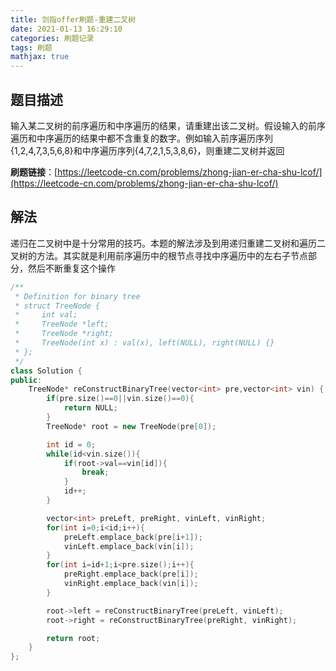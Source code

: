 ```yaml
---
title: 剑指offer刷题-重建二叉树
date: 2021-01-13 16:29:10
categories: 刷题记录
tags: 刷题
mathjax: true
---
```


## 题目描述

输入某二叉树的前序遍历和中序遍历的结果，请重建出该二叉树。假设输入的前序遍历和中序遍历的结果中都不含重复的数字。例如输入前序遍历序列{1,2,4,7,3,5,6,8}和中序遍历序列{4,7,2,1,5,3,8,6}，则重建二叉树并返回

**刷题链接**：[https://leetcode-cn.com/problems/zhong-jian-er-cha-shu-lcof/](https://leetcode-cn.com/problems/zhong-jian-er-cha-shu-lcof/)

<!--more-->

## 解法

递归在二叉树中是十分常用的技巧。本题的解法涉及到用递归重建二叉树和遍历二叉树的方法。其实就是利用前序遍历中的根节点寻找中序遍历中的左右子节点部分，然后不断重复这个操作

```C++
/**
 * Definition for binary tree
 * struct TreeNode {
 *     int val;
 *     TreeNode *left;
 *     TreeNode *right;
 *     TreeNode(int x) : val(x), left(NULL), right(NULL) {}
 * };
 */
class Solution {
public:
    TreeNode* reConstructBinaryTree(vector<int> pre,vector<int> vin) {
        if(pre.size()==0||vin.size()==0){
            return NULL;
        }
        TreeNode* root = new TreeNode(pre[0]);

        int id = 0;
        while(id<vin.size()){
            if(root->val==vin[id]){
                break;
            }
            id++;
        }

        vector<int> preLeft, preRight, vinLeft, vinRight;
        for(int i=0;i<id;i++){
            preLeft.emplace_back(pre[i+1]);
            vinLeft.emplace_back(vin[i]);
        }
        for(int i=id+1;i<pre.size();i++){
            preRight.emplace_back(pre[i]);
            vinRight.emplace_back(vin[i]);
        }

        root->left = reConstructBinaryTree(preLeft, vinLeft);
        root->right = reConstructBinaryTree(preRight, vinRight);

        return root;
    }
};
```

